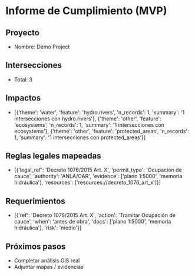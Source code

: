 # Informe de Cumplimiento (MVP)
## Proyecto
- Nombre: Demo Project
## Intersecciones
- Total: 3
## Impactos
- [{'theme': 'water', 'feature': 'hydro.rivers', 'n_records': 1, 'summary': '1 intersecciones con hydro.rivers'}, {'theme': 'other', 'feature': 'ecosystems', 'n_records': 1, 'summary': '1 intersecciones con ecosystems'}, {'theme': 'other', 'feature': 'protected_areas', 'n_records': 1, 'summary': '1 intersecciones con protected_areas'}]
## Reglas legales mapeadas
- [{'legal_ref': 'Decreto 1076/2015 Art. X', 'permit_type': 'Ocupación de cauce', 'authority': 'ANLA/CAR', 'evidence': ['plano 1:5000', 'memoria hidráulica'], 'resources': ['resources://decreto_1076_art_x']}]
## Requerimientos
- [{'ref': 'Decreto 1076/2015 Art. X', 'action': 'Tramitar Ocupación de cauce', 'when': 'antes de obra', 'docs': ['plano 1:5000', 'memoria hidráulica'], 'risk': 'medio'}]
## Próximos pasos
- Completar análisis GIS real
- Adjuntar mapas / evidencias